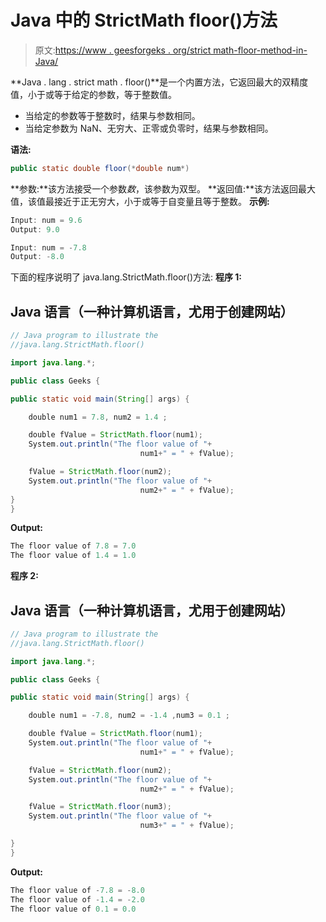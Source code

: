 # Java 中的 StrictMath floor()方法

> 原文:[https://www . geesforgeks . org/strict math-floor-method-in-Java/](https://www.geeksforgeeks.org/strictmath-floor-method-in-java/)

**Java . lang . strict math . floor()**是一个内置方法，它返回最大的双精度值，小于或等于给定的参数，等于整数值。

*   当给定的参数等于整数时，结果与参数相同。
*   当给定参数为 NaN、无穷大、正零或负零时，结果与参数相同。

**语法:**

```java
public static double floor(*double num*)
```

**参数:**该方法接受一个参数*数*，该参数为双型。
**返回值:**该方法返回最大值，该值最接近于正无穷大，小于或等于自变量且等于整数。
**示例:**

```java
Input: num = 9.6
Output: 9.0

Input: num = -7.8
Output: -8.0
```

下面的程序说明了 java.lang.StrictMath.floor()方法:
**程序 1:**

## Java 语言（一种计算机语言，尤用于创建网站）

```java
// Java program to illustrate the
//java.lang.StrictMath.floor()

import java.lang.*;

public class Geeks {

public static void main(String[] args) {

    double num1 = 7.8, num2 = 1.4 ;

    double fValue = StrictMath.floor(num1);
    System.out.println("The floor value of "+
                             num1+" = " + fValue);

    fValue = StrictMath.floor(num2);
    System.out.println("The floor value of "+
                             num2+" = " + fValue);
}
}
```

**Output:** 

```java
The floor value of 7.8 = 7.0
The floor value of 1.4 = 1.0
```

**程序 2:**

## Java 语言（一种计算机语言，尤用于创建网站）

```java
// Java program to illustrate the
//java.lang.StrictMath.floor()

import java.lang.*;

public class Geeks {

public static void main(String[] args) {

    double num1 = -7.8, num2 = -1.4 ,num3 = 0.1 ;

    double fValue = StrictMath.floor(num1);
    System.out.println("The floor value of "+
                             num1+" = " + fValue);

    fValue = StrictMath.floor(num2);
    System.out.println("The floor value of "+
                             num2+" = " + fValue);

    fValue = StrictMath.floor(num3);
    System.out.println("The floor value of "+
                             num3+" = " + fValue);

}
}
```

**Output:** 

```java
The floor value of -7.8 = -8.0
The floor value of -1.4 = -2.0
The floor value of 0.1 = 0.0
```